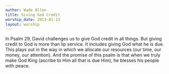 ```yaml
--- 
author: Wade Allen 
title: Giving God Credit 
worship_date: 2013-01-13
layout: worship 
---
```


In Psalm 29, David challenges us to give God credit in all things. But giving credit to God is more than lip service. It includes giving God what he is due. This plays out in the way in which we allocate our resources (our time, our money, our attention). And the promise of this psalm is that when we truly make God King (ascribe to Him all that is due Him), he blesses his people with peace.